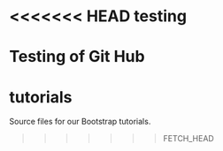 <<<<<<< HEAD
testing
=======

Testing of Git Hub
=======
tutorials
=========

Source files for our Bootstrap tutorials. 
>>>>>>> FETCH_HEAD
